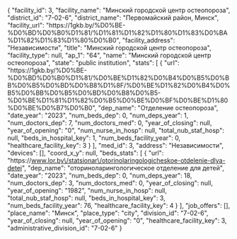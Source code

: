 {
    "facility_id": 3,
    "facility_name": "Минский городской центр остеопороза",
    "district_id": "7-02-6",
    "district_name": "Первомайский район, Минск",
    "facility_url": "https:\/\/1gkb.by\/%D0%BE-%D0%BD%D0%B0%D1%81\/%D1%81%D1%82%D1%80%D1%83%D0%BA%D1%82%D1%83%D1%80%D0%B0",
    "facility_address": "Независимости",
    "title": "Минский городской центр остеопороза",
    "facility_type": null,
    "ap_1": "64",
    "name": "Минский городской центр остеопороза",
    "state": "public institution",
    "stats": [
        {
            "url": "https:\/\/1gkb.by\/%D0%BE-%D0%BD%D0%B0%D1%81\/%D0%BE%D1%82%D0%B4%D0%B5%D0%BB%D0%B5%D0%BD%D0%B8%D1%8F\/%D0%BE%D1%82%D0%B4%D0%B5%D0%BB%D0%B5%D0%BD%D0%B8%D0%B5-%D0%BE%D1%81%D1%82%D0%B5%D0%BE%D0%BF%D0%BE%D1%80%D0%BE%D0%B7%D0%B0",
            "dep_name": "Отделение остеопороза",
            "date_year": "2023",
            "num_beds_dep": 0,
            "num_deps_year": 1,
            "num_doctors_dep": 7,
            "num_doctors_med": 0,
            "year_of_closing": null,
            "year_of_opening": "0",
            "num_nurse_in_hosp": null,
            "total_nub_staf_hosp": null,
            "beds_in_hospital_key": 1,
            "num_beds_facility_year": 0,
            "healthcare_facility_key": 3
        }
    ],
    "med_id": 3,
    "address": "Независимости",
    "devices": [],
    "coord_x_y": null,
    "beds_stats": [
        {
            "url": "https:\/\/www.lor.by\/statsionar\/otorinolaringologicheskoe-otdelenie-dlya-detej",
            "dep_name": "оториноларингологическое отделение для детей",
            "date_year": "2023",
            "num_beds_dep": 0,
            "num_deps_year": 18,
            "num_doctors_dep": 3,
            "num_doctors_med": 0,
            "year_of_closing": null,
            "year_of_opening": "1982",
            "num_nurse_in_hosp": null,
            "total_nub_staf_hosp": null,
            "beds_in_hospital_key": 3,
            "num_beds_facility_year": 76,
            "healthcare_facility_key": 4
        }
    ],
    "job_offers": [],
    "place_name": "Минск",
    "place_type": "city",
    "division_id": "7-02-6",
    "year_of_closing": null,
    "year_of_opening": "0",
    "healthcare_facility_key": 3,
    "administrative_division_id": "7-02-6"
}